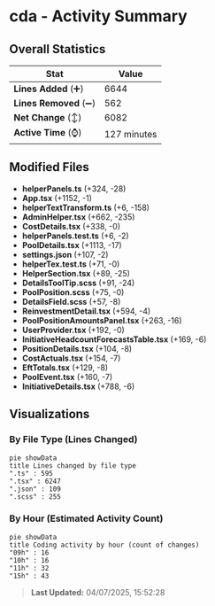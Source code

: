 # cda - Activity Summary 

## Overall Statistics

| Stat                   | Value                                                             |
| ---------------------- | ----------------------------------------------------------------- |
| **Lines Added** (➕)   | 6644                                          |
| **Lines Removed** (➖) | 562                                        |
| **Net Change** (↕)    | 6082                |
| **Active Time** (⌚)   | 127 minutes |


## Modified Files
- **helperPanels.ts** (+324, -28)
- **App.tsx** (+1152, -1)
- **helperTextTransform.ts** (+6, -158)
- **AdminHelper.tsx** (+662, -235)
- **CostDetails.tsx** (+338, -0)
- **helperPanels.test.ts** (+6, -2)
- **PoolDetails.tsx** (+1113, -17)
- **settings.json** (+107, -2)
- **helperTex.test.ts** (+71, -0)
- **HelperSection.tsx** (+89, -25)
- **DetailsToolTip.scss** (+91, -24)
- **PoolPosition.scss** (+75, -0)
- **DetailsField.scss** (+57, -8)
- **ReinvestmentDetail.tsx** (+594, -4)
- **PoolPositionAmountsPanel.tsx** (+263, -16)
- **UserProvider.tsx** (+192, -0)
- **InitiativeHeadcountForecastsTable.tsx** (+169, -6)
- **PositionDetails.tsx** (+104, -8)
- **CostActuals.tsx** (+154, -7)
- **EftTotals.tsx** (+129, -8)
- **PoolEvent.tsx** (+160, -7)
- **InitiativeDetails.tsx** (+788, -6)

## Visualizations

### By File Type (Lines Changed)

```mermaid
pie showData
title Lines changed by file type
".ts" : 595
".tsx" : 6247
".json" : 109
".scss" : 255
```

### By Hour (Estimated Activity Count)

```mermaid
pie showData
title Coding activity by hour (count of changes)
"09h" : 16
"10h" : 16
"11h" : 32
"15h" : 43
```


> **Last Updated:** 04/07/2025, 15:52:28